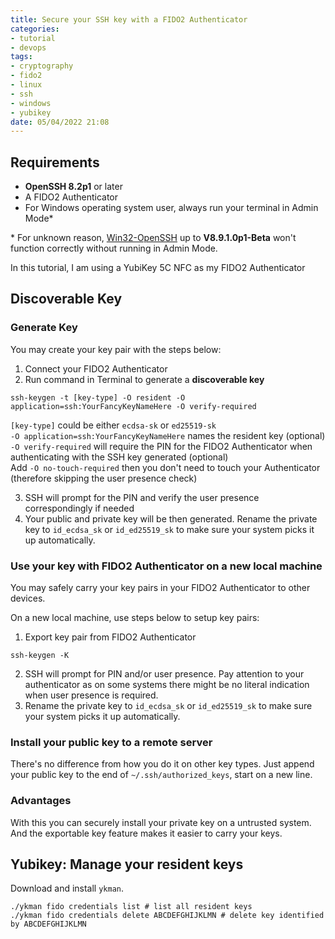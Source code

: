 ```yaml
---
title: Secure your SSH key with a FIDO2 Authenticator
categories:
- tutorial
- devops
tags: 
- cryptography
- fido2
- linux
- ssh
- windows
- yubikey
date: 05/04/2022 21:08
---
```

## Requirements
- __OpenSSH 8.2p1__ or later
- A FIDO2 Authenticator
- For Windows operating system user, always run your terminal in Admin Mode*

\* For unknown reason, [Win32-OpenSSH](https://github.com/PowerShell/Win32-OpenSSH/releases) up to **V8.9.1.0p1-Beta** won't function correctly without running in Admin Mode. 

In this tutorial, I am using a YubiKey 5C NFC as my FIDO2 Authenticator

## Discoverable Key

### Generate Key
You may create your key pair with the steps below:

1. Connect your FIDO2 Authenticator
2. Run command in Terminal to generate a **discoverable key**
```
ssh-keygen -t [key-type] -O resident -O application=ssh:YourFancyKeyNameHere -O verify-required
```
`[key-type]` could be either `ecdsa-sk` or `ed25519-sk` <br>
`-O application=ssh:YourFancyKeyNameHere` names the resident key (optional) <br>
`-O verify-required` will require the PIN for the FIDO2 Authenticator when authenticating with the SSH key generated (optional) <br>
Add `-O no-touch-required` then you don't need to touch your Authenticator (therefore skipping the user presence check)

3. SSH will prompt for the PIN and verify the user presence correspondingly if needed
4. Your public and private key will be then generated. Rename the private key to `id_ecdsa_sk` or `id_ed25519_sk` to make sure your system picks it up automatically.

### Use your key with FIDO2 Authenticator on a new local machine
You may safely carry your key pairs in your FIDO2 Authenticator to other devices.

On a new local machine, use steps below to setup key pairs:

1. Export key pair from FIDO2 Authenticator
```
ssh-keygen -K
```
2. SSH will prompt for PIN and/or user presence. Pay attention to your authenticator as on some systems there might be no literal indication when user presence is required.
3. Rename the private key to `id_ecdsa_sk` or `id_ed25519_sk` to make sure your system picks it up automatically.

### Install your public key to a remote server
There's no difference from how you do it on other key types. Just append your public key to the end of `~/.ssh/authorized_keys`, start on a new line.

### Advantages
With this you can securely install your private key on a untrusted system. And the exportable key feature makes it easier to carry your keys. 

## Yubikey: Manage your resident keys

Download and install `ykman`.

```
./ykman fido credentials list # list all resident keys
./ykman fido credentials delete ABCDEFGHIJKLMN # delete key identified by ABCDEFGHIJKLMN 
```